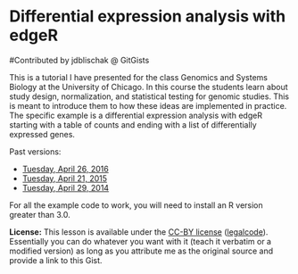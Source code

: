 # Differential expression analysis with edgeR
#Contributed by jdblischak @ GitGists

This is a tutorial I have presented for the class Genomics and Systems Biology at the University of Chicago.
In this course the students learn about study design, normalization, and statistical testing for genomic studies.
This is meant to introduce them to how these ideas are implemented in practice.
The specific example is a differential expression analysis with edgeR starting with a table of counts and ending with a list of differentially expressed genes.

Past versions:

*  [Tuesday, April 26, 2016](https://gist.github.com/jdblischak/11384914/a4b57e05fd77a3cd1012977662d7b0b31158dc8f)
*  [Tuesday, April 21, 2015](https://gist.github.com/jdblischak/11384914/fd4563da540b02852808cb59c3c95024dc358f36)
*  [Tuesday, April 29, 2014](https://gist.github.com/jdblischak/11384914/9e6363755a0760f307b5011b66022675fd73afa2)

For all the example code to work, you will need to install an R version greater than 3.0.

**License:** This lesson is available under the [CC-BY license][cc-by] ([legalcode][cc-by-legalcode]).
Essentially you can do whatever you want with it (teach it verbatim or a modified version) as long as you attribute me as the original source and provide a link to this Gist.

[cc-by]: https://creativecommons.org/licenses/by/2.0/
[cc-by-legalcode]: https://creativecommons.org/licenses/by/2.0/legalcode
